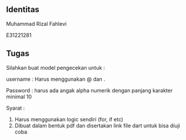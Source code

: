 ## Identitas
Muhammad Rizal Fahlevi 

E31221281

## Tugas

Silahkan buat model pengecekan untuk :

username : Harus menggunakan @ dan .

Password : harus ada angak alpha numerik dengan panjang karakter minimal 10

Syarat :

1. Harus menggunakan logic sendiri (for, if etc)
2. Dibuat dalam bentuk pdf dan disertakan link file dart untuk bisa diuji coba
